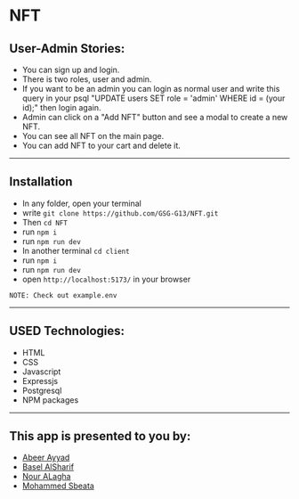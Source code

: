 # NFT

## User-Admin Stories:

- You can sign up and login.
- There is two roles, user and admin.
- If you want to be an admin you can login as normal user and write this query in your psql "UPDATE users SET role = 'admin' WHERE id = (your id);" then login again.
- Admin can click on a "Add NFT" button and see a modal to create a new NFT.
- You can see all NFT on the main page.
- You can add NFT to your cart and delete it.

---

## Installation

- In any folder, open your terminal
- write `git clone https://github.com/GSG-G13/NFT.git`
- Then `cd NFT`
- run `npm i`
- run `npm run dev`
- In another terminal `cd client`
- run `npm i`
- run `npm run dev`
- open `http://localhost:5173/` in your browser

`NOTE: Check out example.env`

---

## USED Technologies:

- HTML
- CSS
- Javascript
- Expressjs
- Postgresql
- NPM packages

---

## This app is presented to you by:

- [Abeer Ayyad](https://github.com/abeerAyad)
- [Basel AlSharif](https://github.com/Basel-01)
- [Nour ALagha](https://github.com/Nour-Agha99)
- [Mohammed Sbeata](https://github.com/Mohammed-Sbeata)